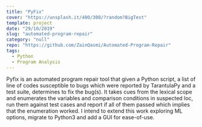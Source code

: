 ```yaml
---
title: "PyFix"
cover: "https://unsplash.it/400/300/?random?BigTest"
template: project
date: "29/10/2019"
slug: "automated-program-repair"
category: "null"
repo: "https://github.com/ZainQasmi/Automated-Program-Repair"
tags:
  - Python
  - Program Analysis
---
```


Pyfix is an automated program repair tool that given a Python script, a list of line of codes susceptible to bugs which were reported by TarantulaPy and a test suite, determines to fix the bug(s). It takes cues from the lexical scope and enumerates the variables and comparison conditions in suspected loc, run them against test cases and report if all of them passed which implies that the enumeration worked. I intend to extend this work exploring ML options, migrate to Python3 and add a GUI for ease-of-use.
